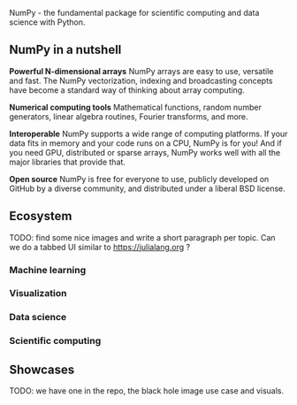NumPy - the fundamental package for scientific computing and data science with Python.

## NumPy in a nutshell

**Powerful N-dimensional arrays**
NumPy arrays are easy to use, versatile and fast. The NumPy vectorization, indexing and broadcasting concepts have become a standard way of thinking about array computing.

**Numerical computing tools**
Mathematical functions, random number generators, linear algebra routines, Fourier transforms, and more.

**Interoperable**
NumPy supports a wide range of computing platforms. If your data fits in memory and your code runs on a CPU, NumPy is for you! And if you need GPU, distributed or sparse arrays, NumPy works well with all the major libraries that provide that.

**Open source**
NumPy is free for everyone to use, publicly developed on GitHub by a diverse community, and distributed under a liberal BSD license.


## Ecosystem

TODO: find some nice images and write a short paragraph per topic. Can we do a tabbed UI similar to https://julialang.org ?

### Machine learning

### Visualization

### Data science

### Scientific computing


## Showcases

TODO: we have one in the repo, the black hole image use case and visuals.
